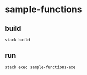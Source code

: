 # sample-functions

## build

```shell
stack build
```

## run

```shell
stack exec sample-functions-exe
```
